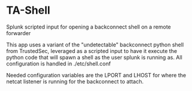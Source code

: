 # TA-Shell
Splunk scripted input for opening a backconnect shell on a remote forwarder

This app uses a variant of the "undetectable" backconnect python shell from TrustedSec,
leveraged as a scripted input to have it execute the python code that will spawn a shell as the user splunk is running as.
All configuration is handled in ./etc/shell.conf

Needed configuration variables are the LPORT and LHOST for where the netcat listener is running for the backconnect to attach.
